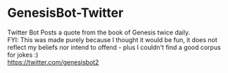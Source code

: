 # GenesisBot-Twitter
Twitter Bot
Posts a quote from the book of Genesis twice daily.<br>FYI: This was made purely because I thought it would be fun, it does not reflect my beliefs nor intend to offend - plus I couldn't find a good corpus for jokes :) <br> https://twitter.com/genesisbot2
